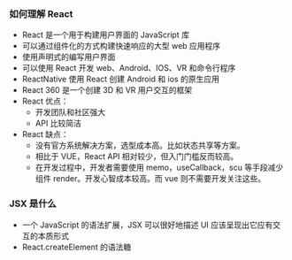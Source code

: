 ### 如何理解 React

- React 是一个用于构建用户界面的 JavaScript 库
- 可以通过组件化的方式构建快速响应的大型 web 应用程序
- 使用声明式的编写用户界面
- 可以使用 React 开发 web、Android、IOS、VR 和命令行程序
- ReactNative 使用 React 创建 Android 和 ios 的原生应用
- React 360 是一个创建 3D 和 VR 用户交互的框架
- React 优点：
  - 开发团队和社区强大
  - API 比较简洁
- React 缺点：
  - 没有官方系统解决方案，选型成本高。比如状态共享等方案。
  - 相比于 VUE，React API 相对较少，但入门门槛反而较高。
  - 在开发过程中，开发者需要使用 memo，useCallback，scu 等手段减少组件 render。开发心智成本较高。而 vue 则不需要开发关注这些。

### JSX 是什么

- 一个 JavaScript 的语法扩展，JSX 可以很好地描述 UI 应该呈现出它应有交互的本质形式
- React.createElement 的语法糖
